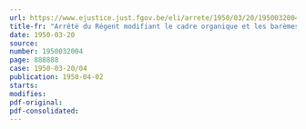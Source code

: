 ```yaml
---
url: https://www.ejustice.just.fgov.be/eli/arrete/1950/03/20/1950032004/justel
title-fr: "Arrêté du Régent modifiant le cadre organique et les barèmes du personnel du Ministère de l'Intérieur"
date: 1950-03-20
source:
number: 1950032004
page: 888888
case: 1950-03-20/04
publication: 1950-04-02
starts:
modifies:
pdf-original:
pdf-consolidated:
---
```


